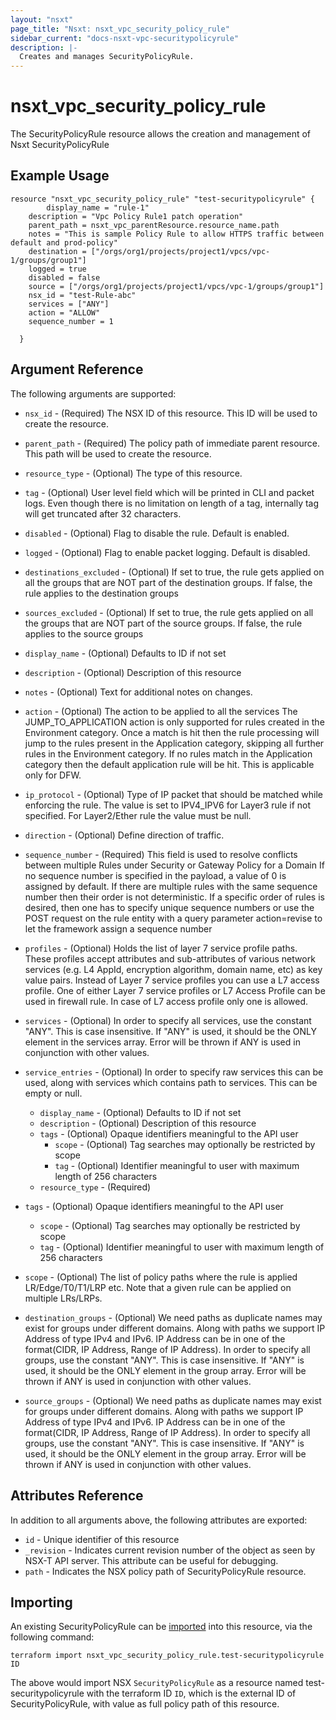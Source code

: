 ```yaml
---
layout: "nsxt"
page_title: "Nsxt: nsxt_vpc_security_policy_rule"
sidebar_current: "docs-nsxt-vpc-securitypolicyrule"
description: |-
  Creates and manages SecurityPolicyRule.
---
```


<!--
    Copyright 2023 VMware, Inc.
    SPDX-License-Identifier: Mozilla Public License 2.0
-->

# nsxt_vpc_security_policy_rule

The SecurityPolicyRule resource allows the creation and management of Nsxt SecurityPolicyRule

## Example Usage
```hcl
resource "nsxt_vpc_security_policy_rule" "test-securitypolicyrule" {
    	display_name = "rule-1"
	description = "Vpc Policy Rule1 patch operation"
	parent_path = nsxt_vpc_parentResource.resource_name.path
	notes = "This is sample Policy Rule to allow HTTPS traffic between default and prod-policy"
	destination = ["/orgs/org1/projects/project1/vpcs/vpc-1/groups/group1"]
	logged = true
	disabled = false
	source = ["/orgs/org1/projects/project1/vpcs/vpc-1/groups/group1"]
	nsx_id = "test-Rule-abc"
	services = ["ANY"]
	action = "ALLOW"
	sequence_number = 1

  }
```

## Argument Reference

The following arguments are supported:

* `nsx_id` - (Required) The NSX ID of this resource. This ID will be used to create the resource.
* `parent_path` - (Required) The policy path of immediate parent resource. This path will be used to create the resource.
* `resource_type` - (Optional) The type of this resource.
* `tag` - (Optional) User level field which will be printed in CLI and packet logs.
Even though there is no limitation on length of a tag, internally
tag will get truncated after 32 characters.

* `disabled` - (Optional) Flag to disable the rule. Default is enabled.
* `logged` - (Optional) Flag to enable packet logging. Default is disabled.
* `destinations_excluded` - (Optional) If set to true, the rule gets applied on all the groups that are
NOT part of the destination groups. If false, the rule applies to the
destination groups

* `sources_excluded` - (Optional) If set to true, the rule gets applied on all the groups that are
NOT part of the source groups. If false, the rule applies to the
source groups

* `display_name` - (Optional) Defaults to ID if not set
* `description` - (Optional) Description of this resource
* `notes` - (Optional) Text for additional notes on changes.
* `action` - (Optional) The action to be applied to all the services
The JUMP_TO_APPLICATION action is only supported for rules created in the
Environment category. Once a match is hit then the rule processing
will jump to the rules present in the Application category, skipping
all further rules in the Environment category. If no rules match in
the Application category then the default application rule will be hit.
This is applicable only for DFW.

* `ip_protocol` - (Optional) Type of IP packet that should be matched while enforcing the rule.
The value is set to IPV4_IPV6 for Layer3 rule if not specified.
For Layer2/Ether rule the value must be null.

* `direction` - (Optional) Define direction of traffic.

* `sequence_number` - (Required) This field is used to resolve conflicts between multiple
Rules under Security or Gateway Policy for a Domain
If no sequence number is specified in the payload, a value of 0 is
assigned by default. If there are multiple rules with the same
sequence number then their order is not deterministic. If a specific
order of rules is desired, then one has to specify unique sequence
numbers or use the POST request on the rule entity with
a query parameter action=revise to let the framework assign a
sequence number

* `profiles` - (Optional) Holds the list of layer 7 service profile paths. These profiles accept
attributes and sub-attributes of various network services
(e.g. L4 AppId, encryption algorithm, domain name, etc) as key value
pairs. Instead of Layer 7 service profiles you can use a L7 access profile.
One of either Layer 7 service profiles or L7 Access Profile can be used in firewall rule.
In case of L7 access profile only one is allowed.

* `services` - (Optional) In order to specify all services, use the constant "ANY".
This is case insensitive. If "ANY" is used, it should
be the ONLY element in the services array. Error will be thrown
if ANY is used in conjunction with other values.

* `service_entries` - (Optional) In order to specify raw services this can be used,
along with services which contains path to services.
This can be empty or null.

  * `display_name` - (Optional) Defaults to ID if not set
  * `description` - (Optional) Description of this resource
  * `tags` - (Optional) Opaque identifiers meaningful to the API user
    * `scope` - (Optional) Tag searches may optionally be restricted by scope
    * `tag` - (Optional) Identifier meaningful to user with maximum length of 256 characters
  * `resource_type` - (Required) 
* `tags` - (Optional) Opaque identifiers meaningful to the API user
  * `scope` - (Optional) Tag searches may optionally be restricted by scope
  * `tag` - (Optional) Identifier meaningful to user with maximum length of 256 characters
* `scope` - (Optional) The list of policy paths where the rule is applied
LR/Edge/T0/T1/LRP etc. Note that a given rule can be applied
on multiple LRs/LRPs.

* `destination_groups` - (Optional) We need paths as duplicate names may exist for groups under different
domains. Along with paths we support IP Address of type IPv4 and IPv6.
IP Address can be in one of the format(CIDR, IP Address, Range of IP Address).
In order to specify all groups, use the constant "ANY". This
is case insensitive. If "ANY" is used, it should be the ONLY element
in the group array. Error will be thrown if ANY is used in conjunction
with other values.

* `source_groups` - (Optional) We need paths as duplicate names may exist for groups under different
domains. Along with paths we support IP Address of type IPv4 and IPv6.
IP Address can be in one of the format(CIDR, IP Address, Range of IP Address).
In order to specify all groups, use the constant "ANY". This
is case insensitive. If "ANY" is used, it should be the ONLY element
in the group array. Error will be thrown if ANY is used in conjunction
with other values.


## Attributes Reference

In addition to all arguments above, the following attributes are exported:

* `id` -  Unique identifier of this resource
* `_revision` -  Indicates current revision number of the object as seen by NSX-T API server. This attribute can be useful for debugging.
* `path` - Indicates the NSX policy path of SecurityPolicyRule resource.

## Importing

An existing SecurityPolicyRule can be [imported][docs-import] into this resource, via the following command:

[docs-import]: https://www.terraform.io/cli/import

```hcl
terraform import nsxt_vpc_security_policy_rule.test-securitypolicyrule ID
```

The above would import NSX `SecurityPolicyRule` as a resource named test-securitypolicyrule with the terraform ID `ID`, 
which is the external ID of SecurityPolicyRule, with value as full policy path of this resource.
